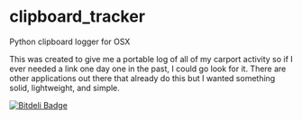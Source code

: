 # clipboard_tracker
Python clipboard logger for OSX

This was created to give me a portable log of all of my carport activity so if I ever needed a link one day one in the past, I could go look for it. There are other applications out there that already do this but I wanted something solid, lightweight, and simple.

[![Bitdeli Badge](https://d2weczhvl823v0.cloudfront.net/CodyKochmann/clipboard_tracker/trend.png)](https://bitdeli.com/free "Bitdeli Badge")

